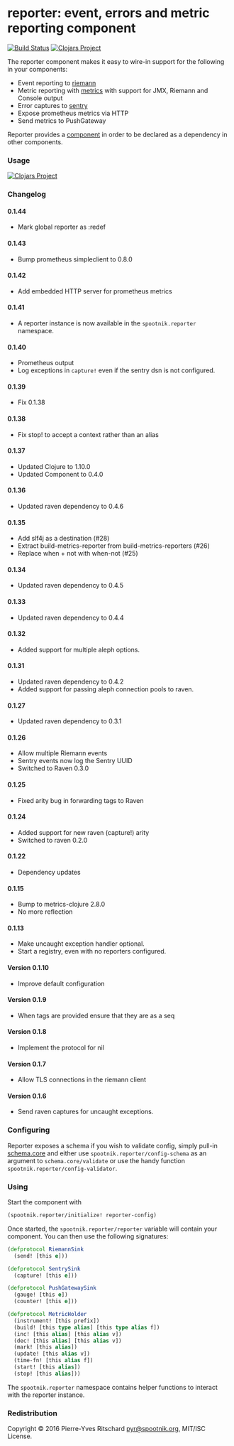 reporter: event, errors and metric reporting component
======================================================

[![Build Status](https://travis-ci.com/exoscale/reporter.svg?branch=master)](https://travis-ci.com/exoscale/reporter)
[![Clojars Project](https://img.shields.io/clojars/v/exoscale/reporter.svg)](https://clojars.org/exoscale/reporter)

The reporter component makes it easy to wire-in support for
the following in your components:

- Event reporting to [riemann](http://riemann.io)
- Metric reporting with [metrics](http://metrics.dropwizard.io/3.1.0/) with support for JMX, Riemann and Console output
- Error captures to [sentry](https://getsentry.com/welcome/)
- Expose prometheus metrics via HTTP
- Send metrics to PushGateway

Reporter provides a [component](https://github.com/stuartsierra/component) in order to be declared as a dependency in other components.

### Usage

[![Clojars Project](https://img.shields.io/clojars/v/exoscale/reporter.svg)](https://clojars.org/exoscale/reporter)

### Changelog

#### 0.1.44

- Mark global reporter as :redef

#### 0.1.43

- Bump prometheus simpleclient to 0.8.0

#### 0.1.42

- Add embedded HTTP server for prometheus metrics

#### 0.1.41

- A reporter instance is now available in the `spootnik.reporter` namespace.

#### 0.1.40

- Prometheus output
- Log exceptions in `capture!` even if the sentry dsn is not configured.

#### 0.1.39

- Fix 0.1.38

#### 0.1.38

- Fix stop! to accept a context rather than an alias

#### 0.1.37

- Updated Clojure to 1.10.0
- Updated Component to 0.4.0

#### 0.1.36

- Updated raven dependency to 0.4.6

#### 0.1.35

- Add slf4j as a destination (#28)
- Extract build-metrics-reporter from build-metrics-reporters (#26)
- Replace when + not with when-not (#25)

#### 0.1.34

- Updated raven dependency to 0.4.5

#### 0.1.33

- Updated raven dependency to 0.4.4

#### 0.1.32

- Added support for multiple aleph options.

#### 0.1.31

- Updated raven dependency to 0.4.2
- Added support for passing aleph connection pools to raven.

#### 0.1.27

- Updated raven dependency to 0.3.1

#### 0.1.26

- Allow multiple Riemann events
- Sentry events now log the Sentry UUID
- Switched to Raven 0.3.0

#### 0.1.25

- Fixed arity bug in forwarding tags to Raven

#### 0.1.24

- Added support for new raven (capture!) arity
- Switched to raven 0.2.0

#### 0.1.22

- Dependency updates

#### 0.1.15

- Bump to metrics-clojure 2.8.0
- No more reflection

#### 0.1.13

- Make uncaught exception handler optional.
- Start a registry, even with no reporters configured.

#### Version 0.1.10

- Improve default configuration

#### Version 0.1.9

- When tags are provided ensure that they are as a seq

#### Version 0.1.8

- Implement the protocol for nil

#### Version 0.1.7

- Allow TLS connections in the riemann client

#### Version 0.1.6

- Send raven captures for uncaught exceptions.

### Configuring

Reporter exposes a schema if you wish to validate config, simply pull-in [schema.core](https://github.com/plumatic/schema) and either use `spootnik.reporter/config-schema`
as an argument to `schema.core/validate` or use the handy function `spootnik.reporter/config-validator`.


### Using

Start the component with

```clojure
(spootnik.reporter/initialize! reporter-config)
```

Once started, the `spootnik.reporter/reporter` variable will contain your component. You can then use the following signatures:

```clojure
(defprotocol RiemannSink
  (send! [this e]))

(defprotocol SentrySink
  (capture! [this e]))

(defprotocol PushGatewaySink
  (gauge! [this e])
  (counter! [this e]))

(defprotocol MetricHolder
  (instrument! [this prefix])
  (build! [this type alias] [this type alias f])
  (inc! [this alias] [this alias v])
  (dec! [this alias] [this alias v])
  (mark! [this alias])
  (update! [this alias v])
  (time-fn! [this alias f])
  (start! [this alias])
  (stop! [this alias]))
```

The `spootnik.reporter` namespace contains helper functions to interact with the reporter instance.

### Redistribution

Copyright © 2016 Pierre-Yves Ritschard <pyr@spootnik.org>, MIT/ISC License.
